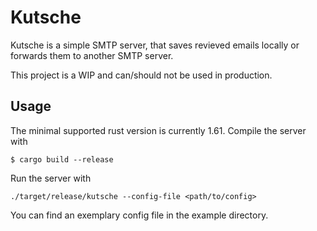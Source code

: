 # Kutsche

Kutsche is a simple SMTP server, that saves revieved emails locally or forwards them to another SMTP server.

This project is a WIP and can/should not be used in production.

## Usage

The minimal supported rust version is currently 1.61. Compile the server with

	$ cargo build --release

Run the server with

	./target/release/kutsche --config-file <path/to/config>

You can find an exemplary config file in the example directory.
